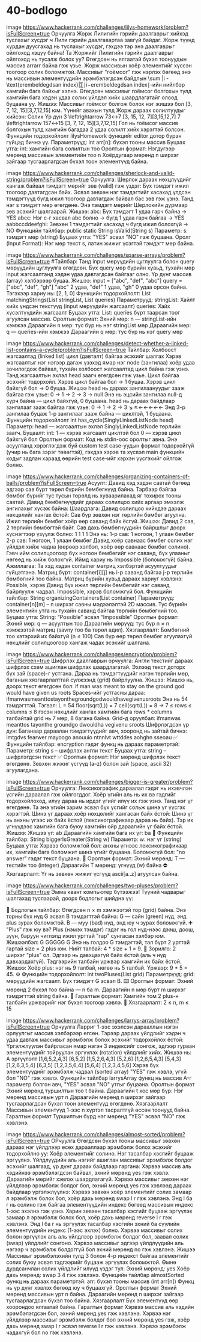 # 40-bodlogo
image
https://www.hackerrank.com/challenges/lilys-homework/problem?isFullScreen=true
Орчуулга
Жорж Лилигийн гэрийн даалгаврыг хийхэд туслахыг хүсдэг ч Лили гэрийн даалгавартаа завгүй байдаг. Жорж түүнд хурдан дуусгахад нь туслахыг хүсдэг, гэхдээ тэр энэ даалгаврыг ойлгоход хэцүү байна! Та Жоржийг Лилигийн гэрийн даалгаврыг ойлгоход нь тусалж болох уу? Өгөгдсөн нь ялгаатай бүхэл тоонуудын массив arrarr байна гэж үзье. Жорж массивын хоёр элементийг хүссэн тоогоор солих боломжтой. Массивыг "гоёмсог" гэж нэрлэх бөгөөд энэ нь массивын элементүүдийн эрэмбэлэгдсэн байдлын \sum |i - \text{erembeldegdsan index}|∑∣i−erembeldegdsan index∣-ийн нийлбэр хамгийн бага байхыг хэлнэ. Өгөгдсөн массивыг гоёмсог болгохын тулд хамгийн бага хэдэн удаа солих үйлдэл хийх шаардлагатайг олоод буцаана уу. Жишээ: Массивыг гоёмсог болгож болох нэг жишээ бол [3, 7, 12, 15][3,7,12,15] юм. Үүнийг авахын тулд Жорж дараах солилтуудыг хийсэн: Солих Үр дүн 3 \leftrightarrow 73↔7 [3, 15, 12, 7][3,15,12,7] 7 \leftrightarrow 157↔15 [3, 7, 12, 15][3,7,12,15] Гол нь гоёмсог массив болгохын тулд хамгийн багадаа 2 удаа солилт хийх хэрэгтэй болсон. Функцийн тодорхойлолт lilysHomework функцийг editor дотор бүрэн гүйцэд бичнэ үү. Параметрүүд: int arr[n]: бүхэл тооны массив Буцаах утга: int: хамгийн бага солилтын тоо Оролтын формат: Нэгдүгээр мөрөнд массивын элементийн тоо n Хоёрдугаар мөрөнд n ширхэг зайгаар тусгаарлагдсан бүхэл тоон элементүүд байна.

image
https://www.hackerrank.com/challenges/sherlock-and-valid-string/problem?isFullScreen=true
Орчуулга:
Шерлок дараах нөхцлүүдийг хангаж байвал тэмдэгт мөрийг зөв (valid) гэж үздэг: Бүх тэмдэгт ижил тоогоор давтагдсан байх. Эсвэл зөвхөн нэг тэмдэгтийг хасахад үлдсэн тэмдэгтүүд бүгд ижил тоогоор давтагдаж байвал бас зөв гэж үзнэ. Танд нэг s тэмдэгт мөр өгөгдөнө. Энэ тэмдэгт мөрийг Шерлокийн дүрмээр зөв эсэхийг шалгаарай. Жишээ: abc: Бүх тэмдэгт 1 удаа гарч байна → YES abcc: Нэг c-г хасвал abc болно → бүгд 1 удаа гарч байгаа → YES aabbccddeefghi: Зөвхөн 1 тэмдэгтийг хасахад ч бүгд ижил болохгүй → NO Функцийн тайлбар: public static String isValid(String s) Параметр: s: тэмдэгт мөр (string) Буцаах утга: "YES" эсвэл "NO" гэж буцаана. Оролт (Input Format): Нэг мөр текст s, латин жижиг үсэгтэй тэмдэгт мөр байна.

image
https://www.hackerrank.com/challenges/sparse-arrays/problem?isFullScreen=true
#Тайлбар: Танд input мөрүүдийн цуглуулга болон query мөрүүдийн цуглуулга өгөгдсөн. Бүх query мөр бүрийн хувьд, тухайн мөр input жагсаалтанд хэдэн удаа давтагдсан байгааг олно. Үр дүнг массив (array) хэлбэрээр буцаа. Жишээ: input = ["abc", "def", "abc"] query = ["abc", "def", "gh"] "abc" 2 удаа, "def" 1 удаа, "gh" 0 удаа орсон байна. Тэгэхээр хариу нь: [2, 1, 0] Функцийн тодорхойлолт: List matchingStrings(List stringList, List queries) Параметрууд: stringList: Хайлт хийх үндсэн текстүүд (input мөрүүдийн жагсаалт) queries: Хайх хүсэлтүүдийн жагсаалт Буцаах утга: List: queries бүрт таарсан тоог агуулсан массив. Оролтын формат: Эхний мөр: n — stringList-ийн хэмжээ Дараагийн n мөр: тус бүр нь нэг stringList мөр Дараагийн мөр: q — queries-ийн хэмжээ Дараагийн q мөр: тус бүр нь нэг query мөр

image
https://www.hackerrank.com/challenges/detect-whether-a-linked-list-contains-a-cycle/problem?isFullScreen=true
Тайлбар:
Холбоост жагсаалтад (linked list) цикл (давталт) байгаа эсэхийг шалгах Хэрэв жагсаалтыг нэг нэгээр дагаж үзэхэд ямар нэг node (зангилаа) хоёр удаа зочилогдож байвал, тухайн холбоост жагсаалтад цикл байна гэж үзнэ. Танд жагсаалтын эхлэл head заагч өгөгдсөн гэж үзье. Цикл байгаа эсэхийг тодорхойл. Хэрэв цикл байгаа бол → 1 буцаа. Хэрэв цикл байхгүй бол → 0 буцаа. Жишээ head нь дараах зангилаануудыг зааж байгаа гэж үзье: 0 → 1 → 2 → 3 → null Энэ нь эцсийн зангилаа null-д хүрч байна — цикл байхгүй, 0 буцаана. head нь дараах байдлаар зангилааг зааж байгаа гэж үзье: 0 → 1 → 2 → 3 ↘ ↖←←←←← Энд 3-р зангилаа буцаж 1-р зангилааг зааж байна — циклтэй, 1 буцаана. Функцийн тодорхойлолт int has_cycle(SinglyLinkedListNode head) Параметр: head — жагсаалтын эхлэл SinglyLinkedListNode төрлийн заагч. Буцаалт: int: 1 — хэрэв жагсаалт циклтэй бол 0 — хэрэв цикл байхгүй бол Оролтын формат: Код нь stdin-оос оролтыг авна. Энэ асуултанд хэрэглэгдэж буй custom test case-уудын формат тодорхойгүй (учир нь бага зэрэг төвөгтэй), гэхдээ хэрэв та хүсвэл main функцийн кодыг задлан хараад өөрийн test case-ийг хэрхэн үүсгэхийг ойлгож болно.

image
https://www.hackerrank.com/challenges/organizing-containers-of-balls/problem?isFullScreen=true
Асуулт:
Давид хэд хэдэн савтай бөгөөд эдгээр сав бүрт төрөл бүрийн бөмбөгнүүд байна. Тэрбээр байгаа бөмбөг бүрийг тус тусын төрөлд нь хуваарилахад яг тохирох тооны савтай. Давид бөмбөгнүүдийг дараах солилцоо хийх аргаар эмхэлж ангилахыг хүсэж байна: Шаардлага: Давид солилцоо хийхдээ дараах нөхцөлийг хангах ёстой: Сав бүр зөвхөн нэг төрлийн бөмбөг агуулна. Ижил төрлийн бөмбөг хоёр өөр саванд байх ёсгүй. Жишээ: Давид 2 сав, 2 төрлийн бөмбөгтэй байг. Сав дахь бөмбөгнүүдийн байршлыг доорх хүснэгтээр үзүүлж болно: 1 1
1 1 Энэ нь: 1-р сав: 1 ногоон, 1 улаан бөмбөг 2-р сав: 1 ногоон, 1 улаан бөмбөг Давид хоёр савнаас бөмбөг солих нэг үйлдэл хийж чадна (өөрөөр хэлбэл, хоёр өөр савнаас бөмбөг солино). Гэвч ийм солилцоогоор бүх ногоон бөмбөгийг нэг саванд, бүх улааныг нөгөөд нь хийж болохгүй. Иймд хариу нь Impossible (боломжгүй) байна. Ажиллагаа: Та хэд хэдэн container матриц хэлбэртэй асуултуудыг гүйцэтгэнэ. Матриц бүрт: container[i][j] нь i-р саванд байгаа j-р төрлийн бөмбөгний тоо байна. Матриц бүрийн хувьд дараах хариуг хэвлэнэ: Possible, хэрэв Давид бүх ижил төрлийн бөмбөгийг нэг саванд байрлуулж чадвал. Impossible, хэрэв боломжгүй бол. Функцийн тайлбар: String organizingContainers(List<List> container) Параметрүүд: container[n][m] – n ширхэг савны мэдээлэлтэй 2D массив. Тус бүрийн элементийн утга нь тухайн саванд байгаа төрлийн бөмбөгний тоо. Буцаах утга: String: “Possible” эсвэл “Impossible” Оролтын формат: Эхний мөр: q — асуултын тоо Дараагийн мөрүүд: тус бүр n × n хэмжээтэй матриц (savny тоо ба төрөл адил). Хязгаарлалт: Бөмбөгний тоо хэтэрхий их байхгүй (n ≤ 100) Сав бүр өөр төрөл бөмбөг агуулахгүй нөхцлийг солилцоогоор хангаж чадах эсэхийг шалгана.

image
https://www.hackerrank.com/challenges/encryption/problem?isFullScreen=true
Шифрлэх даалгаврын орчуулга:
Англи текстийг дараах шифрлэх схем ашиглан шифрлэх шаардлагатай. Эхлээд текст доторх бүх зай (space)-г устгана. Дараа нь тэмдэгтүүдийг нэгэн төрлийн мөр, баганын хязгаарлалттай сүлжээнд (grid) байрлуулна. Жишээ: Жишээ нь, доорх текст өгөгдсөн бол: if man was meant to stay on the ground god would have given us roots Spaces-ийг устгасны дараа: ifmanwasmeanttostayonthegroundgodwouldhavegivenusroots Энэ нь 54 тэмдэгттэй. Тэгвэл: L = 54 floor(sqrt(L)) = 7 ceil(sqrt(L)) = 8 → 7 ≤ rows ≤ columns ≤ 8 гэсэн нөхцлийг хангах хамгийн бага rows * columns талбайтай grid нь 7 мөр, 8 багана байна. Grid-д оруулбал: ifmanwas meanttos tayonthe groundgo dwouldha vegivenu sroots Шифрлэгдсэн үр дүн: Баганаар дараалан тэмдэгтүүдийг авч, хооронд нь зайтай бичнэ: imtgdvs fearwer mayoogo anouuio ntnnlvt wttddes aohghn sseoau ✅ Функцийн тайлбар: encryption гэдэг функц нь дараах параметртэй: Параметр: string s – шифрлэх англи текст Буцаах утга: string – шифрлэгдсэн текст ✅ Оролтын формат: Нэг мөрөнд шифрлэх текст өгөгдөнө. Зөвхөн жижиг үсгүүд (a–z) болон зай (space, ascii 32) агуулагдана.

image
https://www.hackerrank.com/challenges/bigger-is-greater/problem?isFullScreen=true
Орчуулга:
Лексикографик дараалал гэдэг нь ихэвчлэн үсгийн дараалал гэж ойлгогддог. Хоёр үгийн аль нь их вэ гэдгийг тодорхойлоход, илүү дараа нь ирдэг үгийг илүү их гэж үзнэ. Танд нэг үг өгөгдөнө. Та энэ үгийн зарим эсвэл бүх үсгийг сольж шинэ үг үүсгэх хэрэгтэй. Шинэ үг дараах хоёр нөхцөлийг хангасан байх ёстой: Шинэ үг нь анхны үгээс их байх ёстой (лексикографикаар дараа нь байх). Тэр их үгнүүдээс хамгийн бага буюу хамгийн ойр дараагийн үг байх ёстой. Жишээ: Жишээ үг: ab Дараагийн хамгийн бага их үг: ba 🔧 Функцийн тайлбар: String biggerIsGreater(String w) Параметр: w: нэг үг (string) Буцаах утга: Хэрвээ боломжтой бол: анхны үгнээс лексикографикаар их, хамгийн бага боломжит шинэ үгийг буцаана. Боломжгүй бол: "no answer" гэдэг текст буцаана. 🧾 Оролтын формат: Эхний мөрөнд: T — тестийн тоо (integer) Дараагийн T мөрөнд: үгнүүд (w) байна ⛔️ Хязгаарлалт: Үг нь зөвхөн жижиг үсгүүд ascii[a..z] агуулсан байна.


image
https://www.hackerrank.com/challenges/two-pluses/problem?isFullScreen=true
Эмма квант компьютер бүтээжээ!
Түүний чадварыг шалгахад туслаарай, доорх бодлогыг шийднэ үү:

🧩 Бодлогын тайлбар: Өгөгдсөн n × m хэмжээтэй тор (grid) байна. Энэ торны бүх нүд G эсвэл B тэмдэгттэй байна: G — сайн (green) нүд, энд plus зурах боломжтой. B — муу (bad) нүд, энд юу ч зурах боломжгүй. ➕ "Plus" гэж юу вэ? Plus (нэмэх тэмдэг) гэдэг нь гол нүд-нээс дээш, доош, зүүн, баруун чиглэлд ижил урттай "гар" сунгасан хэлбэр юм. Жишээлбэл: G GGGGG G Энэ нь голдоо G тэмдэгтэй, тал бүрт 2 урттай гартай size = 2 plus юм. Нийт талбай: 4 * size + 1 = 9. 🎯 Зорилго: 2 ширхэг "plus" ол. Эдгээр нь давхцахгүй байх ёстой (аль ч нүд давхардахгүй). Тэдгээрийн талбайн үржвэр хамгийн их байх ёстой. Жишээ: Хоёр plus: нэг нь 9 талбай, нөгөө нь 5 талбай. Үржвэр: 9 * 5 = 45. ⚙️ Функцийн тодорхойлолт: int twoPluses(List grid) Параметрүүд: grid: мөрүүдийн жагсаалт. Бүх тэмдэгт G эсвэл B. ⌨️ Оролтын формат: Эхний мөрөнд 2 бүхэл тоо байна — n ба m. Дараагийн n мөр бүрт m ширхэг тэмдэгттэй string байна. 🧾 Гаралтын формат: Хамгийн том 2 plus-н талбайн үржвэрийг нэг бүхэл тоогоор хэвлэ. 🧷 Хязгаарлалт: 2 ≤ n, m ≤ 15

image
https://www.hackerrank.com/challenges/larrys-array/problem?isFullScreen=true
Орчуулга
Ларриг 1-ээс эхэлсэн дарааллын нэгэн орлуулгыг массив хэлбэрээр өгсөн. Тэрээр дараах үйлдлийг хэдэн ч удаа давтаж массивыг эрэмбэлж болох эсэхийг тодорхойлох ёстой: Үргэлжлүүлэн байрласан ямар нэгэн 3 индексийг сонгож, эдгээр гурван элементүүдийг тойруулан эргүүлэх (rotation) үйлдлийг хийх. Жишээ нь: A эргүүлэлт [1,6,5,2,4,3] [6,5,2] [1,5,2,6,4,3] [5,2,6] [1,2,6,5,4,3] [5,4,3] [1,2,6,3,5,4] [6,3,5] [1,2,3,5,6,4] [5,6,4] [1,2,3,4,5,6] Хэрэв бүх элементүүдийг эрэмбэлж чадвал (sorted array) "YES" гэж хэвлэ, үгүй бол "NO" гэж хэвлэ. Функцийн тайлбар larrysArray функц нь массив A-г параметр болгон авч, "YES" эсвэл "NO" утгыг буцаана. Оролтын формат Эхний мөрөнд туршилтын тоо t байна. Дараагийн t хос мөр бүр: Нэг мөрөнд массивын урт n Дараагийн мөрөнд n ширхэг зайгаар тусгаарлагдсан бүхэл тоон элементүүд өгөгдөнө. Хязгаарлалт Массивын элементүүд 1-ээс n хүртэл тасралтгүй өссөн тоонууд байна. Гаралтын формат Туршилтын бүрд нэг мөрөнд "YES" эсвэл "NO" гэж хэвлэнэ.

image
https://www.hackerrank.com/challenges/almost-sorted/problem?isFullScreen=true
ОРчуулга
Өгөгдсөн бүхэл тооны массивыг зөвхөн дараах нэг үйлдлээр өсөх дарааллаар эрэмбэлж болох эсэхийг тодорхойлно уу: Хоёр элементийг солино. Нэг тасалбар хэсгийг буцааж эргүүлнэ. Үйлдлүүдийн аль нэгийг ашиглан массивыг эрэмбэлж болдог эсэхийг шалгаад, үр дүнг дараах байдлаар гаргана: Хэрвээ массив аль хэдийнээ эрэмбэлэгдсэн байвал, эхний мөрөнд yes гэж хэвлэ. Дараагийн мөрийг хэвлэх шаардлагагүй. Хэрвээ массивыг зөвхөн нэг үйлдлээр эрэмбэлж болдог бол, эхний мөрөнд yes гэж хэвлээд дараах байдлаар үргэлжлүүлнэ: Хэрвээ зөвхөн хоёр элементийг солих замаар л эрэмбэлж болох бол, хоёр дахь мөрөнд swap l r гэж хэвлэнэ. Энд l ба r нь солино гэж байгаа элементүүдийн индекс бөгөөд массивын индекс 1-ээс эхэлнэ гэж үзнэ. Харин зөвхөн тасалбар хэсгийг буцааж эргүүлэх замаар л эрэмбэлж болох бол, хоёр дахь мөрөнд reverse l r гэж хэвлэнэ. Энд l ба r нь эргүүлэх тасалбар хэсгийн эхний ба сүүлийн элементүүдийн индекс (1-ээс эхлэх) болно. Хэрвээ массивыг солих болон эргүүлэх аль аль үйлдлээр эрэмбэлж болдог бол, заавал солих (swap) үйлдлийг сонгоно. Хэрвээ массивыг эдгээр үйлдлүүдийн аль нэгээр ч эрэмбэлж болдоггүй бол эхний мөрөнд no гэж хэвлэнэ. Жишээ Массивыг эрэмбэлэхийн тулд 3 болон 4-р индекст байгаа элементийг солих буюу эсвэл тэдгээрийг буцааж эргүүлэх боломжтой. Өмнө дурдсанчлан солих үйлдлийг илүүд үздэг тул: Эхний мөрөнд: yes Хоёр дахь мөрөнд: swap 3 4 гэж хэвлэнэ. Функцийн тайлбар almostSorted функц нь дараах параметртэй: arr: бүхэл тооны массив (int arr[n]) Функц нь үр дүнг хэвлэх бөгөөд юу ч буцаахгүй. Оролтын формат Эхний мөрөнд массивын урт n байна. Дараагийн мөрөнд n ширхэг зайгаар тусгаарлагдсан бүхэл тоо байна. Хязгаарлалт Бүх элементүүд өөр хоорондоо ялгаатай байна. Гаралтын формат Хэрвээ массив аль хэдийн эрэмбэлэгдсэн бол, эхний мөрөнд yes гэж хэвлэнэ. Хэрвээ нэг үйлдлээр массивыг эрэмбэлж болдог бол эхний мөрөнд yes гэж, хоёр дахь мөрөнд swap l r эсвэл reverse l r гэж хэвлэнэ. Хэрвээ эрэмбэлж чадахгүй бол no гэж хэвлэнэ.
